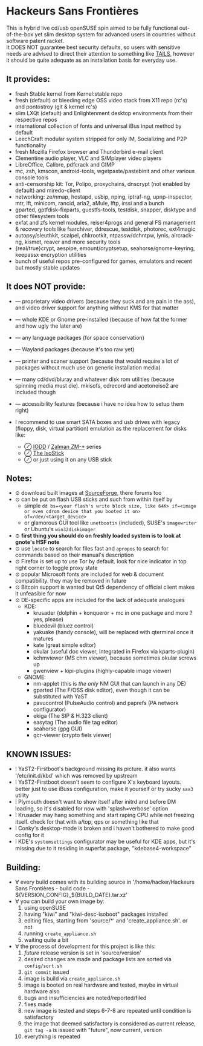 Hackeurs Sans Frontières
========================
This is hybrid live cd/usb openSUSE spin aimed to be fully functional out-of-the-box yet slim desktop system for advanced users in countries without software patent racket.  
It DOES NOT guarantee best security defaults, so users with sensitive needs are advised to direct their attention to something like [TAILS](https://tails.boum.org), however it should be quite adequate as an installation basis for everyday use.

It provides:
------------
* fresh Stable kernel from Kernel:stable repo
* fresh (default) or bleeding edge OSS video stack from X11 repo (rc's) and pontostroy (git & kernel rc's)
* slim LXQt (default) and Enlightenment desktop environments from their respective repos
* international collection of fonts and universal iBus input method by default
* LeechCraft modular system stripped for only IM, Socializing and P2P functionality
* fresh Mozilla Firefox browser and Thunderbird e-mail client
* Clementine audio player, VLC and S/Mplayer video players
* LibreOffice, Calibre, pdfcrack and GIMP
* mc, zsh, kmscon, android-tools, wgetpaste/pastebinit and other various console tools
* anti-censorship kit: Tor, Polipo, proxychains, dnscrypt (not enabled by default) and miredo-client
* networking: ze/nmap, hostapd, usbip, nping, iptraf-ng, upnp-inspector, mtr, lft, minicom, rancid, aria2, aMule, lftp, irssi and a bunch
* gparted, gptfdisk-fixparts, guestfs-tools, testdisk, snapper, disktype and other filesystem tools
* exfat and zfs kernel modules, reiser4progs and general FS management & recovery tools like fsarchiver, ddrescue, testdisk, photorec, ext4magic
* autopsy/sleuthkit, scalpel, chkrootkit, ntpassw/dchntpw, lynis, aircrack-ng, kismet, reaver and more security tools
* {real/true}crypt, aespipe, emount/cryptsetup, seahorse/gnome-keyring, keepassx encryption utilities
* bunch of useful repos pre-configured for games, emulators and recent but mostly stable updates

It does NOT provide:
--------------------
* — proprietary video drivers (because they suck and are pain in the ass), and video driver support for anything without KMS for that matter  
* — whole KDE or Gnome pre-installed (because of how fat the former and how ugly the later are)  
* — any language packages (for space conservation)  
* — Wayland packages (because it's too raw yet)  
* — printer and scaner support (because that would require a lot of packages without much use on generic installation media)  
* — many cd/dvd/bluray and whatever disk rom utilities (because spinning media must die). mkisofs, cdrecord and acetoneiso2 are included though
* — accessibility features (because i have no idea how to setup them right)  

* I recommend to use smart SATA boxes and usb drives with legacy (floppy, disk, virtual partition) emulation as the replacement for disks like:
 	* ⊘ [IODD](www.iodd.co.kr) / [Zalman ZM-\*](www.zalman.com/global/product/CategorySecond_Pic.php) series  
 	* ⊘ [The IsoStick](isostick.com)  
 	* ⊘ or just using it on any USB stick  

Notes:
------
* ⊙ download built images at [SourceForge](sourceforge.net/p/hackeurs-sans-frontieres), there forums too  
* ⊙ can be put on flash USB sticks and such from within itself by  
  * simple `dd bs=<your flash's write block size, like 64K> if=<image or even cdrom device that you booted it on> of=/dev/<target_device>`  
  * or glamorous GUI tool like `unetbootin` (included), SUSE's `imagewriter` or Ubuntu's `win32diskimager`
* ⊙  **first thing you should do on freshly loaded system is to look at gnote's HSF note**  
* ⊙ use `locate` to search for files fast and `apropos` to search for commands based on their manual's description  
* ⊙ Firefox is set up to use Tor by default. look for nice indicator in top right corner to toggle proxy state  
* ⊙ popular Microsoft fonts are included for web & document compatibility. they may be removed in future  
* ⊙ Bitcoin support is wanted but Qt5 dependency of official client makes it unfeasible for now  
* ⊙ DE-specific apps are included for the lack of adequate analogues  
 	* KDE:
 		* krusader (dolphin + konqueror + mc in one package and more ? yes, please)
 		* bluedevil (bluez control)
 		* yakuake (handy console), will be replaced with qterminal once it matures
 		* kate (great simple editor)
 		* okular (useful doc viewer, integrated in Firefox via kparts-plugin)
 		* kchmviewer (MS chm viewer), because sometimes okular screws up
 		* gwenview + kipi-plugins (highly-capable image viewer)
 	* GNOME:
 		* nm-applet (this is _the only_ NM GUI that can launch in any DE)
 		* gparted (The F/OSS disk editor), even though it can be substituted with YaST
 		* pavucontrol (PulseAudio control) and paprefs (PA network configurator)
 		* ekiga (The SIP & H.323 client)
 		* easytag (The audio file tag editor)
 		* seahorse (gpg GUI)
 		* gcr-viewer (crypto fiels viewer)

KNOWN ISSUES:
-------------
* ❕ YaST2-Firstboot's background missing its picture. it also wants '/etc/init.d/kbd' which was removed by upstream
* ❕ YaST2-Firstboot doesn't seem to configure X's keyboard layouts. better just to use iBuss configuration, make it yourself or try sucky `sax3` utility
* ❕ Plymouth doesn't want to show itself after initrd and before DM loading, so it's disabled for now with 'splash=verbose' option
* ❕ Krusader may hang something and start raping CPU while not freezing itself. check for that with a/top, qps or something like that
* ❕ Conky's desktop-mode is broken and i haven't bothered to make good config for it
* ❕ KDE's `systemsettings` configurator may be useful for KDE apps, but it's missing due to it residing in superfat package, "kdebase4-workspace"

Building:
---------
* ∀ every build comes with its building source in '/home/hacker/Hackeurs Sans Frontières - build code - ${VERSION_CONFIG}_${BUILD_DATE}.tar.xz'  
* ∀ you can build your own image by:  
 	1. using openSUSE
 	2. having "kiwi" and "kiwi-desc-isoboot" packages installed
 	3. editing files, starting from 'source/*' and 'create_appliance.sh'. or not
 	4. running `create_appliance.sh`
 	5. waiting quite a bit
* ∀ the process of development for this project is like this:  
 	01. _future_ release version is set in 'source/version'
 	02. desired changes are made and package lists are sorted via `config/sort.sh`
 	03. `git commit` issued
 	04. image is build via `create_appliance.sh`
 	05. image is booted on real hardware and tested, maybe in virtual hardware also
 	06. bugs and insufficiencies are noted/reported/filed
 	07. fixes made
 	08. new image is tested and steps 6-7-8 are repeated until condition is satisfactory
 	09. the image that deemed satisfactory is considered as current release, `git tag -a` is issued with "future", now current, version
 	10. everything is repeated
